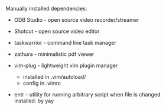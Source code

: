 Manually installed dependencies:

   * ODB Studio - open source video recorder/streamer
   
   * Shotcut - open source video editor

   * taskwarrior - command line task manager

   * zathura - minimalistic pdf viewer
	
   * vim-plug - lightweight vim plugin manager
        * installed in .vim/autoload/
		* config in .vimrc	
	
   * entr - utility for running arbitrary script when file is changed   
		installed: by yay
